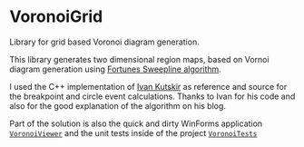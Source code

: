 # VoronoiGrid
Library for grid based Voronoi diagram generation.

This library generates two dimensional region maps, based on Vornoi diagram generation using [Fortunes Sweepline algorithm](https://en.wikipedia.org/wiki/Fortune%27s_algorithm).

I used the C++ implementation of [Ivan Kutskir](http://blog.ivank.net/fortunes-algorithm-and-implementation.html) as reference and source for the breakpoint and circle event calculations. Thanks to Ivan for his code and also for the good explanation of the algorithm on his blog.

Part of the solution is also the quick and dirty WinForms application [`VoronoiViewer`](https://github.com/lachsfilet/VoronoiGrid/tree/master/VoronoiViewer) and the unit tests inside of the project [`VoronoiTests`](https://github.com/lachsfilet/VoronoiGrid/tree/master/VoronoiTests)